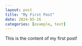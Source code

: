 ```yaml
---
layout: post
title: "My First Post"
date: 2024-05-16
categories: [example, test]
---
```

This is the content of my first post!
